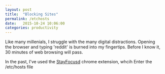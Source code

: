 ```yaml
---
layout: post
title:  "Blocking Sites"
permalink: /etchosts
date:   2015-10-24 10:06:00
categories: productivity
---
```


Like many millenials, I struggle with the many digital distractions.  Opening the browser and typing 'reddit' is burned into my fingertips.  Before I know it, 30 minutes of web browsing will pass.

In the past, I've used the [StayFocusd][1] chrome extension, whcih Enter the /etc/hosts file

[1]: https://chrome.google.com/webstore/detail/stayfocusd/laankejkbhbdhmipfmgcngdelahlfoji?hl=en
